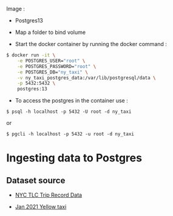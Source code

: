 Image :
* Postgres13
* Map a folder to bind volume

* Start the docker container by running the docker command : 
```bash
$ docker run -it \
    -e POSTGRES_USER="root" \
    -e POSTGRES_PASSWORD="root" \
    -e POSTGRES_DB="ny_taxi" \
    -v ny_taxi_postgres_data:/var/lib/postgresql/data \
    -p 5432:5432 \
    postgres:13
```

* To access the postgres in the container use :
```
$ psql -h localhost -p 5432 -U root -d ny_taxi
```
or

```
$ pgcli -h localhost -p 5432 -u root -d ny_taxi
```

# Ingesting data to Postgres

## Dataset source
*  [NYC TLC Trip Record Data](https://www.nyc.gov/site/tlc/about/tlc-trip-record-data.page)

*   [Jan 2021 Yellow taxi](https://d37ci6vzurychx.cloudfront.net/trip-data/yellow_tripdata_2021-01.parquet )


